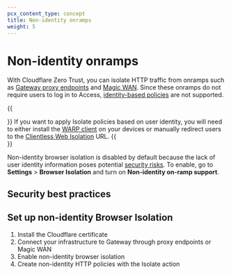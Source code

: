 ```yaml
---
pcx_content_type: concept
title: Non-identity onramps
weight: 5
---
```


# Non-identity onramps

With Cloudflare Zero Trust, you can isolate HTTP traffic from onramps such as [Gateway proxy endpoints](/cloudflare-one/connections/connect-devices/agentless/pac-files/) and [Magic WAN](). Since these onramps do not require users to log in to Access, [identity-based policies](/cloudflare-one/policies/filtering/identity-selectors/) are not supported. 

{{<Aside type="note">}}
If you want to apply Isolate policies based on user identity, you will need to either install the [WARP client]() on your devices or manually redirect users to the [Clientless Web Isolation]() URL.
{{</Aside>}}

Non-identity browser isolation is disabled by default because the lack of user identity information poses potential [security risks]().  To enable, go to **Settings** > **Browser Isolation** and turn on **Non-identity on-ramp support**.

## Security best practices

## Set up non-identity Browser Isolation
1. Install the Cloudflare certificate
2. Connect your infrastructure to Gateway through proxy endpoints or Magic WAN
3. Enable non-identity browser isolation
3. Create non-identity HTTP policies with the Isolate action